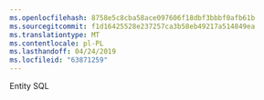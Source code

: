 ```yaml
---
ms.openlocfilehash: 8758e5c8cba58ace097606f18dbf3bbbf0afb61b
ms.sourcegitcommit: f1d16425528e237257ca3b58eb49217a514849ea
ms.translationtype: MT
ms.contentlocale: pl-PL
ms.lasthandoff: 04/24/2019
ms.locfileid: "63871259"
---
```

Entity SQL